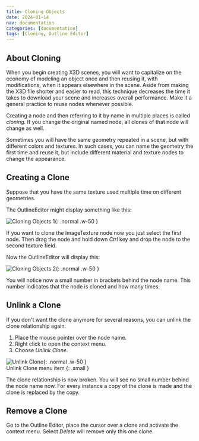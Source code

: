 ```yaml
---
title: Cloning Objects
date: 2024-01-14
nav: documentation
categories: [documentation]
tags: [Cloning, Outline Editor]
---
```

## About Cloning

When you begin creating X3D scenes, you will want to capitalize on the economy of modeling an object once and then reusing it, with modifications, when it appears elsewhere in the scene. Aside from making the X3D file shorter and easier to read, this technique decreases the time it takes to download your scene and increases overall performance. Make it a general practice to reuse nodes whenever possible.

Creating a node and then referring to it by name in multiple places is called *cloning.* If you change the original named node, all clones of that node will change as well.

Sometimes you will have the same geometry repeated in a scene, but with different colors and textures. In such cases, you can name the geometry the first time and reuse it, but include different material and texture nodes to change the appearance.

## Creating a Clone

Suppose that you have the same texture used multiple time on different geometries.

The OutlineEditor might display something like this:

![Cloning Objects 1](/assets/img/documentation/cloning-objects-1.png){: .normal .w-50 }

If you want to clone the ImageTexture node now you just select the first node. Then drag the node and hold down *Ctrl* key and drop the node to the second texture field.

Now the OutlineEditor will display this:

![Cloning Objects 2](/assets/img/documentation/cloning-objects-2.png){: .normal .w-50 }

You will notice now a small number in brackets behind the node name. This number indicates that the node is cloned and how many times.

## Unlink a Clone

If you don't want the clone anymore for several reasons, you can unlink the clone relationship again.

1. Place the mouse pointer over the node name.
2. Right click to open the context menu.
3. Choose *Unlink Clone*.

![Unlink Clone](/assets/img/documentation/unlink-clone.png){: .normal .w-50 }
<br>Unlink Clone menu item
{: .small }

The clone relationship is now broken. You will see no small number behind the node name now. For every instance a copy of the clone is made and the clone is replaced by the copy.

## Remove a Clone

Go to the Outline Editor, place the cursor over a clone and activate the context menu. Select *Delete* will remove only this one clone.
